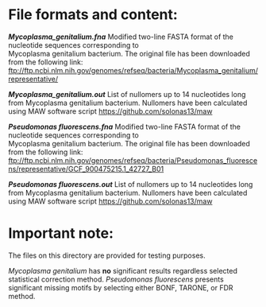 # File formats and content:

  <b>*Mycoplasma_genitalium.fna*</b>
       Modified two-line FASTA format of the nucleotide sequences corresponding to  
       Mycoplasma genitalium bacterium. The original file has been downloaded from
       the following link:
       ftp://ftp.ncbi.nlm.nih.gov/genomes/refseq/bacteria/Mycoplasma_genitalium/representative/ 
	   
  <b>*Mycoplasma_genitalium.out*</b>
       List of nullomers up to 14 nucleotides long from Mycoplasma genitalium 
       bacterium. Nullomers have been calculated using MAW software script
       https://github.com/solonas13/maw
	   
  <b>*Pseudomonas fluorescens.fna*</b>
       Modified two-line FASTA format of the nucleotide sequences corresponding to  
       Mycoplasma genitalium bacterium. The original file has been downloaded from
       the following link:
       ftp://ftp.ncbi.nlm.nih.gov/genomes/refseq/bacteria/Pseudomonas_fluorescens/representative/GCF_900475215.1_42727_B01 
	   
  <b>*Pseudomonas fluorescens.out*</b>
       List of nullomers up to 14 nucleotides long from Mycoplasma genitalium 
       bacterium. Nullomers have been calculated using MAW software script
       https://github.com/solonas13/maw


# Important note:

The files on this directory are provided for testing purposes. 

*Mycoplasma genitalium* has **no** significant results regardless selected 
statistical correction method. *Pseudomonas fluorescens* presents significant 
missing motifs by selecting either BONF, TARONE, or FDR method.  
